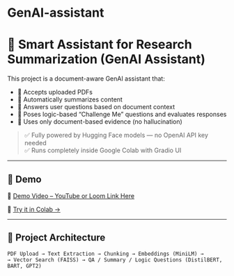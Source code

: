# GenAI-assistant

# 🤖 Smart Assistant for Research Summarization (GenAI Assistant)

This project is a document-aware GenAI assistant that:
- 📄 Accepts uploaded PDFs
- 🧠 Automatically summarizes content
- 💬 Answers user questions based on document context
- 🎯 Poses logic-based “Challenge Me” questions and evaluates responses
- 🔎 Uses only document-based evidence (no hallucination)

> ✅ Fully powered by Hugging Face models — no OpenAI API key needed  
> ✅ Runs completely inside Google Colab with Gradio UI

---

## 🚀 Demo

🎥 [Demo Video – YouTube or Loom Link Here](#)

🧪 [Try it in Colab →](https://colab.research.google.com/drive/1NAA4t4rikX4qGSPI6NzI25VS1yHj3gBD?usp=sharing)


---

## 🧱 Project Architecture

```plaintext
PDF Upload → Text Extraction → Chunking → Embeddings (MiniLM) → 
→ Vector Search (FAISS) → QA / Summary / Logic Questions (DistilBERT, BART, GPT2)

